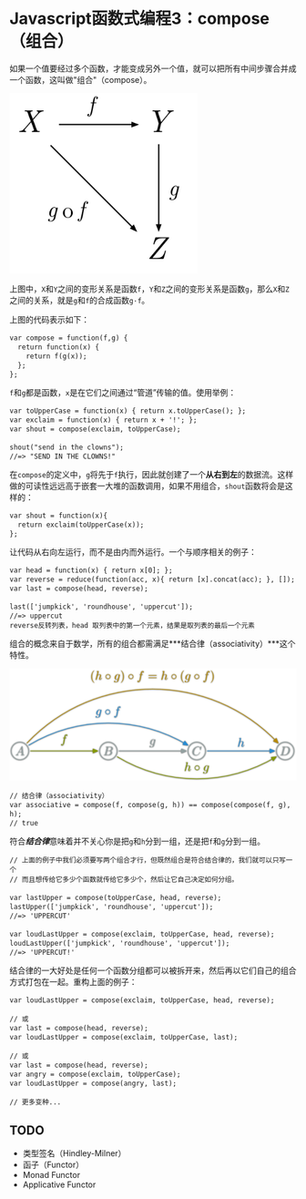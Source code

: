 # Javascript函数式编程3：compose（组合）

如果一个值要经过多个函数，才能变成另外一个值，就可以把所有中间步骤合并成一个函数，这叫做"组合"（compose）。

![组合](compose1.png)

上图中，`X`和`Y`之间的变形关系是函数`f`，`Y`和`Z`之间的变形关系是函数`g`，那么`X`和`Z`之间的关系，就是`g`和`f`的合成函数`g·f`。

上图的代码表示如下：

```
var compose = function(f,g) {
  return function(x) {
    return f(g(x));
  };
};
```
`f`和`g`都是函数，`x`是在它们之间通过“管道”传输的值。使用举例：

```
var toUpperCase = function(x) { return x.toUpperCase(); };
var exclaim = function(x) { return x + '!'; };
var shout = compose(exclaim, toUpperCase);

shout("send in the clowns");
//=> "SEND IN THE CLOWNS!"
```

在`compose`的定义中，`g`将先于`f`执行，因此就创建了一个**从右到左**的数据流。这样做的可读性远远高于嵌套一大堆的函数调用，如果不用组合，`shout`函数将会是这样的：

```
var shout = function(x){
  return exclaim(toUpperCase(x));
};
```
让代码从右向左运行，而不是由内而外运行。一个与顺序相关的例子：

```
var head = function(x) { return x[0]; };
var reverse = reduce(function(acc, x){ return [x].concat(acc); }, []);
var last = compose(head, reverse);

last(['jumpkick', 'roundhouse', 'uppercut']);
//=> uppercut
reverse反转列表，head 取列表中的第一个元素，结果是取列表的最后一个元素
```
组合的概念来自于数学，所有的组合都需满足***结合律（associativity）***这个特性。

![结合律](compose2.png)

```
// 结合律（associativity）
var associative = compose(f, compose(g, h)) == compose(compose(f, g), h);
// true
```

符合***结合律***意味着并不关心你是把`g`和`h`分到一组，还是把`f`和`g`分到一组。

```
// 上面的例子中我们必须要写两个组合才行，但既然组合是符合结合律的，我们就可以只写一个
// 而且想传给它多少个函数就传给它多少个，然后让它自己决定如何分组。

var lastUpper = compose(toUpperCase, head, reverse);
lastUpper(['jumpkick', 'roundhouse', 'uppercut']);
//=> 'UPPERCUT'

var loudLastUpper = compose(exclaim, toUpperCase, head, reverse);
loudLastUpper(['jumpkick', 'roundhouse', 'uppercut']);
//=> 'UPPERCUT!'

```
结合律的一大好处是任何一个函数分组都可以被拆开来，然后再以它们自己的组合方式打包在一起。重构上面的例子：

```
var loudLastUpper = compose(exclaim, toUpperCase, head, reverse);

// 或
var last = compose(head, reverse);
var loudLastUpper = compose(exclaim, toUpperCase, last);

// 或
var last = compose(head, reverse);
var angry = compose(exclaim, toUpperCase);
var loudLastUpper = compose(angry, last);

// 更多变种...
```

## TODO

- 类型签名（Hindley-Milner）
- 函子（Functor）
- Monad Functor
- Applicative Functor
